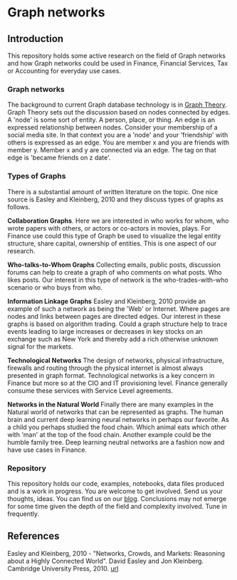 # Graph networks
## Introduction
This repository holds some active research on the field of Graph networks and how Graph networks could be used in Finance,  Financial Services, Tax or Accounting for everyday use cases.

### Graph networks
The background to current Graph database technology is in [Graph Theory](https://en.wikipedia.org/wiki/Graph_theory). Graph Theory sets out the discussion based on nodes connected by edges. A 'node' is some sort of entity.  A person, place, or thing.  An edge is an expressed relationship between nodes.  Consider your membership of a social media site.  In that context you are a 'node' and your 'friendship' with others is expressed as an edge.  You are member x and you are friends with member y.  Member x and y are connected via an edge.  The tag on that edge is 'became friends on z date'.

### Types of Graphs
There is a substantial amount of written literature on the topic.  One nice source is Easley and Kleinberg, 2010 and they discuss types of graphs as follows.

**Collaboration Graphs**. Here we are interested in who works for whom,  who wrote papers with others,  or actors or co-actors in movies, plays. For Finance use could this type of Graph be used to visualize the legal entity structure, share capital, ownership of entities. This is one aspect of our research.

**Who-talks-to-Whom Graphs** Collecting emails, public posts, discussion forums can help to create a graph of who comments on what posts. Who likes posts. Our interest in this type of network is the who-trades-with-who scenario or who buys from who.

**Information Linkage Graphs** Easley and Kleinberg, 2010 provide an example of such a network as being the 'Web' or Internet. Where pages are nodes and links between pages are directed edges. Our interest in these graphs is based on algorithm trading. Could a graph structure help to trace events leading to large increases or decreases in key stocks on an exchange such as New York and thereby add a rich otherwise unknown signal for the markets.

**Technological Networks** The design of networks, physical infrastructure, firewalls and routing through the physical internet is almost always presented in graph format. Technological networks is a key concern in Finance but more so at the CIO and IT provisioning level. Finance generally consume these services with Service Level agreements.

**Networks  in  the  Natural  World** Finally there are many examples in the Natural world of networks that can be represented as graphs. The human brain and current deep learning neural networks in perhaps our favorite. As a child you perhaps studied the food chain. Which animal eats which other with 'man' at the top of the food chain. Another example could be the humble family tree. Deep learning neutral networks are a fashion now and have use cases in Finance. 

### Repository
This repository holds our code, examples, notebooks, data files produced and is a work in progress.  You are welcome to get involved. Send us your thoughts, ideas. You can find us on our [blog](www.mlexperience.org). Conclusions may not emerge for some time given the depth of the field and complexity involved. Tune in frequently. 



## References
Easley and Kleinberg, 2010 - "Networks, Crowds, and Markets: Reasoning about a Highly Connected World". David Easley and Jon    Kleinberg. Cambridge University Press, 2010. [url](http://www.cs.cornell.edu/home/kleinber/networks-book/)

